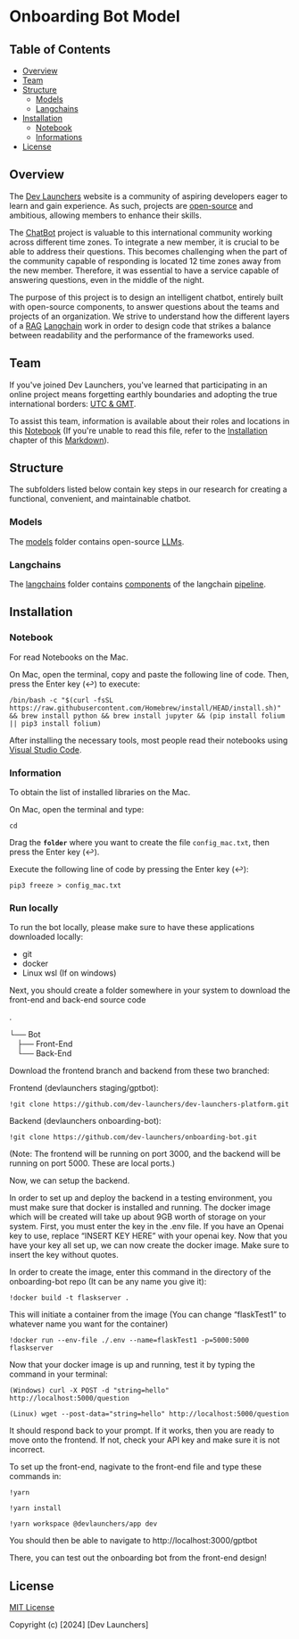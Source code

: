 # Onboarding Bot Model

## Table of Contents

- [Overview](#overview)
- [Team](#team)
- [Structure](#structure)
    - [Models](#models)
    - [Langchains](#langchains)
- [Installation](#installation)
    - [Notebook](#notebook)
    - [Informations](#Informations)
- [License](#license)

## Overview

The [Dev Launchers](https://devlaunchers.org) website is a community of aspiring developers eager to learn and gain experience. As such, projects are [open-source](https://en.wikipedia.org/wiki/Open_source) and ambitious, allowing members to enhance their skills.

The [ChatBot](https://en.wikipedia.org/wiki/Chatbot) project is valuable to this international community working across different time zones. To integrate a new member, it is crucial to be able to address their questions. This becomes challenging when the part of the community capable of responding is located 12 time zones away from the new member. Therefore, it was essential to have a service capable of answering questions, even in the middle of the night.

The purpose of this project is to design an intelligent chatbot, entirely built with open-source components, to answer questions about the teams and projects of an organization. We strive to understand how the different layers of a [RAG](https://en.wikipedia.org/wiki/Retrieval-augmented_generation) [Langchain](https://python.langchain.com/docs/get_started/introduction) work in order to design code that strikes a balance between readability and the performance of the frameworks used.

## Team

If you've joined Dev Launchers, you've learned that participating in an online project means forgetting earthly boundaries and adopting the true international borders: [UTC & GMT](https://en.wikipedia.org/wiki/List_of_tz_database_time_zones).

To assist this team, information is available about their roles and locations in this [Notebook](TEAM.ipynb) (If you're unable to read this file, refer to the [Installation](#installation) chapter of this [Markdown](https://en.wikipedia.org/wiki/Markdown)).

## Structure

The subfolders listed below contain key steps in our research for creating a functional, convenient, and maintainable chatbot.

### Models 

The [models](models/MODELS.md) folder contains open-source [LLMs](https://en.wikipedia.org/wiki/Large_language_model).

### Langchains 

The [langchains](langchains/LANGCHAINS.md) folder contains [components](https://python.langchain.com/docs/integrations/components) of the langchain [pipeline](https://en.wikipedia.org/wiki/Instruction_pipelining).

## Installation

### Notebook

For read Notebooks on the Mac.

On Mac, open the terminal, copy and paste the following line of code. Then, press the Enter key (↩︎) to execute:
```shell
/bin/bash -c "$(curl -fsSL https://raw.githubusercontent.com/Homebrew/install/HEAD/install.sh)" && brew install python && brew install jupyter && (pip install folium || pip3 install folium)
```
After installing the necessary tools, most people read their notebooks using [Visual Studio Code](https://code.visualstudio.com).

### Information

To obtain the list of installed libraries on the Mac.

On Mac, open the terminal and type:
```shell
cd
```
Drag the **`folder`** where you want to create the file `config_mac.txt`, then press the Enter key (↩︎).

Execute the following line of code by pressing the Enter key (↩︎):

```shell
pip3 freeze > config_mac.txt
```

### Run locally
To run the bot locally, please make sure to have these applications downloaded locally:

- git
- docker
- Linux wsl (If on windows)

Next, you should create a folder somewhere in your system to download the front-end and back-end source code

.

└── Bot<br>
&emsp;├── Front-End<br>
&emsp;└── Back-End

Download the frontend branch and backend from these two branched:

Frontend (devlaunchers staging/gptbot):

```shell
!git clone https://github.com/dev-launchers/dev-launchers-platform.git
```

Backend (devlaunchers onboarding-bot):

```shell
!git clone https://github.com/dev-launchers/onboarding-bot.git
```

(Note: The frontend will be running on port 3000, and the backend will be running on port 5000. These are local ports.)


Now, we can setup the backend.

In order to set up and deploy the backend in a testing environment, you must make sure that docker is installed and running. The docker image which will be created will take up about 9GB worth of storage on your system. First, you must enter the key in the .env file. If you have an Openai key to use, replace “INSERT KEY HERE” with your openai key. Now that you have your key all set up, we can now create the docker image. Make sure to insert the key without quotes.

In order to create the image, enter this command in the directory of the onboarding-bot repo (It can be any name you give it):

```shell
!docker build -t flaskserver .
```

This will initiate a container from the image (You can change “flaskTest1” to whatever name you want for the container)

```shell
!docker run --env-file ./.env --name=flaskTest1 -p=5000:5000 flaskserver
```

Now that your docker image is up and running, test it by typing the command in your terminal:

```shell
(Windows) curl -X POST -d "string=hello" http://localhost:5000/question
```
```shell
(Linux) wget --post-data="string=hello" http://localhost:5000/question
```

It should respond back to your prompt. If it works, then you are ready to move onto the frontend. If not, check your API key and make sure it is not incorrect.

To set up the front-end, nagivate to the front-end file and type these commands in:

```shell
!yarn
```
```shell
!yarn install
```
```shell
!yarn workspace @devlaunchers/app dev
```

You should then be able to navigate to http://localhost:3000/gptbot

There, you can test out the onboarding bot from the front-end design!

## License

[MIT License](LICENSE.md)

Copyright (c) [2024] [Dev Launchers]
